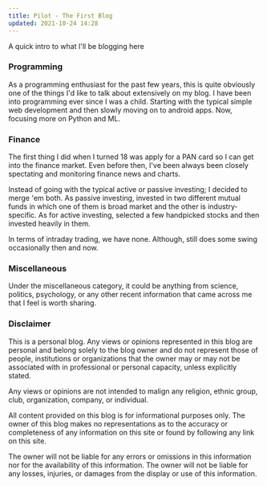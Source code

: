 ```yaml
---
title: Pilot - The First Blog
updated: 2021-10-24 14:28
---
```


A quick intro to what I'll be blogging here

### Programming 

As a programming enthusiast for the past few years, this is quite obviously one of the things I'd like to talk about extensively on my blog. I have been into programming ever since I was a child. Starting with the typical simple web development and then slowly moving on to android apps. Now, focusing more on Python and ML.

### Finance

The first thing I did when I turned 18 was apply for a PAN card so I can get into the finance market. Even before then, I've been always been closely spectating and monitoring finance news and charts. 

Instead of going with the typical active or passive investing; I decided to merge 'em both. As passive investing, invested in two different mutual funds in which one of them is broad market and the other is industry-specific. As for active investing, selected a few handpicked stocks and then invested heavily in them.

In terms of intraday trading, we have none. Although, still does some swing occasionally then and now.

### Miscellaneous

Under the miscellaneous category, it could be anything from science, politics, psychology, or any other recent information that came across me that I feel is worth sharing. 

### Disclaimer

This is a personal blog. Any views or opinions represented in this blog are personal and belong solely to the blog owner and do not represent those of people, institutions or organizations that the owner may or may not be associated with in professional or personal capacity, unless explicitly stated.

Any views or opinions are not intended to malign any religion, ethnic group, club, organization, company, or individual.

All content provided on this blog is for informational purposes only. The owner of this blog makes no representations as to the accuracy or completeness of any information on this site or found by following any link on this site.

The owner will not be liable for any errors or omissions in this information nor for the availability of this information. The owner will not be liable for any losses, injuries, or damages from the display or use of this information.

